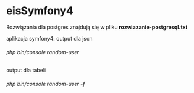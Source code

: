 # eisSymfony4
Rozwiązania dla postgres znajdują się w pliku **rozwiazanie-postgresql.txt**

aplikacja symfony4:
output dla json
###### php bin/console random-user
output dla tabeli
###### php bin/console random-user -f

